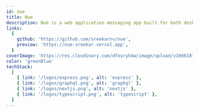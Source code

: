 ```yaml
---
id: nue
title: Nue
description: Nue is a web application messaging app built for both desktop browsers and mobile devices.
links:
  {
    github: 'https://github.com/sreekarnv/nue',
    preview: 'https://nue-sreekar.vercel.app',
  }
coverImage: 'https://res.cloudinary.com/dfesryh4w/image/upload/v1666187846/portfolio/nue.png'
color: 'greenBlue'
techStack:
  [
    { link: '/logos/express.png', alt: 'express' },
    { link: '/logos/graphql.png', alt: 'graphql' },
    { link: '/logos/nextjs.png', alt: 'nextjs' },
    { link: '/logos/typescript.png', alt: 'typescript' },
  ]
---
```

